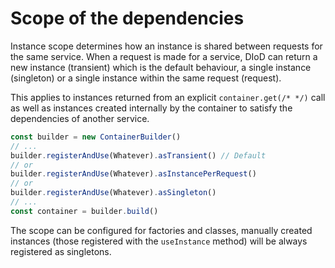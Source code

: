 # Scope of the dependencies

Instance scope determines how an instance is shared between requests for the same service. When a request is made for a service, DIoD can return a new instance (transient) which is the default behaviour, a single instance (singleton) or a single instance within the same request (request).

This applies to instances returned from an explicit `container.get(/* */)` call as well as instances created internally by the container to satisfy the dependencies of another service.

```ts
const builder = new ContainerBuilder()
// ...
builder.registerAndUse(Whatever).asTransient() // Default
// or
builder.registerAndUse(Whatever).asInstancePerRequest()
// or
builder.registerAndUse(Whatever).asSingleton()
// ...
const container = builder.build()
```

The scope can be configured for factories and classes, manually created instances
(those registered with the `useInstance` method) will be always registered as singletons.

